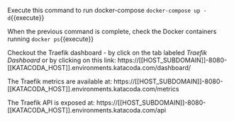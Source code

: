 Execute this command to run docker-compose `docker-compose up -d`{{execute}}

When the previous command is complete, check the Docker containers running `docker ps`{{execute}}

Checkout the Traefik dashboard - by click on the tab labeled *Traefik Dashboard* or by clicking on this link:
 https://[[HOST_SUBDOMAIN]]-8080-[[KATACODA_HOST]].environments.katacoda.com/dashboard/

The Traefik metrics are available at:
 https://[[HOST_SUBDOMAIN]]-8080-[[KATACODA_HOST]].environments.katacoda.com/metrics

The Traefik API is exposed at:
 https://[[HOST_SUBDOMAIN]]-8080-[[KATACODA_HOST]].environments.katacoda.com/api
